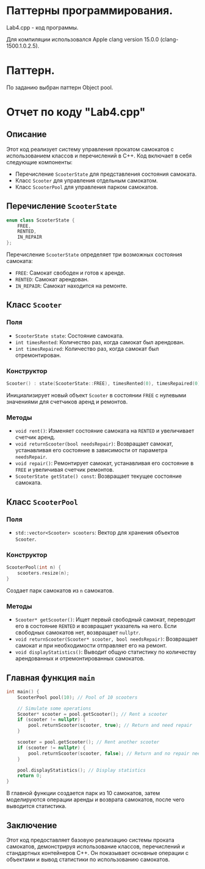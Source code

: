 # Паттерны программирования.
Lab4.cpp - код программы.

Для компиляции использовался Apple clang version 15.0.0 (clang-1500.1.0.2.5).

# Паттерн.
По заданию выбран паттерн Object pool.

# Отчет по коду "Lab4.cpp"

## Описание
Этот код реализует систему управления прокатом самокатов с использованием классов и перечислений в C++. Код включает в себя следующие компоненты:
- Перечисление `ScooterState` для представления состояния самоката.
- Класс `Scooter` для управления отдельным самокатом.
- Класс `ScooterPool` для управления парком самокатов.

## Перечисление `ScooterState`
```cpp
enum class ScooterState {
    FREE,
    RENTED,
    IN_REPAIR
};
```
Перечисление `ScooterState` определяет три возможных состояния самоката:
- `FREE`: Самокат свободен и готов к аренде.
- `RENTED`: Самокат арендован.
- `IN_REPAIR`: Самокат находится на ремонте.

## Класс `Scooter`
### Поля
- `ScooterState state`: Состояние самоката.
- `int timesRented`: Количество раз, когда самокат был арендован.
- `int timesRepaired`: Количество раз, когда самокат был отремонтирован.

### Конструктор
```cpp
Scooter() : state(ScooterState::FREE), timesRented(0), timesRepaired(0) {}
```
Инициализирует новый объект `Scooter` в состоянии `FREE` с нулевыми значениями для счетчиков аренд и ремонтов.

### Методы
- `void rent()`: Изменяет состояние самоката на `RENTED` и увеличивает счетчик аренд.
- `void returnScooter(bool needsRepair)`: Возвращает самокат, устанавливая его состояние в зависимости от параметра `needsRepair`.
- `void repair()`: Ремонтирует самокат, устанавливая его состояние в `FREE` и увеличивая счетчик ремонтов.
- `ScooterState getState() const`: Возвращает текущее состояние самоката.

## Класс `ScooterPool`
### Поля
- `std::vector<Scooter> scooters`: Вектор для хранения объектов `Scooter`.

### Конструктор
```cpp
ScooterPool(int n) {
    scooters.resize(n);
}
```
Создает парк самокатов из `n` самокатов.

### Методы
- `Scooter* getScooter()`: Ищет первый свободный самокат, переводит его в состояние `RENTED` и возвращает указатель на него. Если свободных самокатов нет, возвращает `nullptr`.
- `void returnScooter(Scooter* scooter, bool needsRepair)`: Возвращает самокат и при необходимости отправляет его на ремонт.
- `void displayStatistics()`: Выводит общую статистику по количеству арендованных и отремонтированных самокатов.

## Главная функция `main`
```cpp
int main() {
    ScooterPool pool(10); // Pool of 10 scooters

    // Simulate some operations
    Scooter* scooter = pool.getScooter(); // Rent a scooter
    if (scooter != nullptr) {
        pool.returnScooter(scooter, true); // Return and need repair
    }

    scooter = pool.getScooter(); // Rent another scooter
    if (scooter != nullptr) {
        pool.returnScooter(scooter, false); // Return and no repair needed
    }

    pool.displayStatistics(); // Display statistics
    return 0;
}
```
В главной функции создается парк из 10 самокатов, затем моделируются операции аренды и возврата самокатов, после чего выводится статистика.

## Заключение
Этот код предоставляет базовую реализацию системы проката самокатов, демонстрируя использование классов, перечислений и стандартных контейнеров C++. Он показывает основные операции с объектами и вывод статистики по использованию самокатов.
